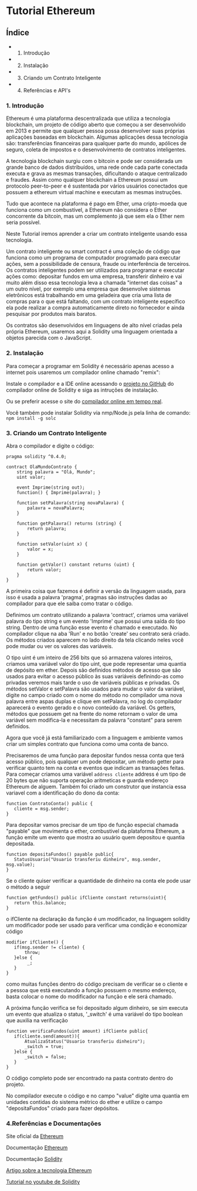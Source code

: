 # Tutorial Ethereum

## Índice

* 1. Introdução
* 2. Instalação
* 3. Criando um Contrato Inteligente
* 4. Referências e API's


### 1. Introdução

Ethereum é uma plataforma descentralizada que utiliza a tecnologia blockchain, um projeto de código aberto que começou
a ser desenvolvido em 2013 e permite que qualquer pessoa possa desenvolver suas próprias aplicações baseadas em
blockchain. Algumas aplicações dessa tecnologia são: transferências financeiras para qualquer parte do mundo,
apólices de seguro, coleta de impostos e o desenvolvimento de contratos inteligentes.

A tecnologia blockchain surgiu com o bitcoin e pode ser considerada um grande banco de dados distribuídos, uma rede
onde cada parte conectada executa e grava as mesmas transações, dificultando o ataque centralizado e fraudes. Assim como
qualquer blockchain a Ethereum possui um protocolo peer-to-peer e é sustentada por vários usuários conectados que possuem
a ethereum virtual machine e executam as mesmas instruções.

Tudo que acontece na plataforma é pago em Ether, uma cripto-moeda que funciona como um combustível, a Ethereum não
considera o Ether concorrente da bitcoin, mas um complemento já que sem ela o Ether nem seria possível.

Neste Tutorial iremos aprender a criar um contrato inteligente usando essa tecnologia.

Um contrato inteligente ou smart contract é uma coleção de código que funciona como um programa de computador programado
para executar ações, sem a possibilidade de censura, fraude ou interferência de terceiros.
Os contratos inteligentes podem ser utilizados para programar e executar ações como: depositar fundos em uma empresa,
transferir dinheiro e vai muito além disso essa tecnologia leva a chamada "internet das coisas" a um outro nível, por
exemplo uma empresa que desenvolve sistemas eletrônicos está trabalhando em uma geladeira que cria uma lista de compras
para o que está faltando, com um contrato inteligente específico ela pode realizar a compra automaticamente direto no
fornecedor e ainda pesquisar por produtos mais baratos.

Os contratos são desenvolvidos em linguagens de alto nível criadas pela própria Ethereum, usaremos aqui a Solidity uma
linguagem orientada a objetos parecida com o JavaScript.


### 2. Instalação

Para começar a programar em Solidity é necessário apenas acesso a internet pois usaremos um compilador online
chamado "remix":

Instale o compilador e a IDE online acessando o [projeto no GitHub](https://github.com/ethereum/browser-solidity)
do compilador online de Solidity e siga as intruções de instalação.

Ou se preferir acesse o site do [compilador online em tempo real](https://remix.ethereum.org/).

Você também pode instalar Solidity via nmp/Node.js pela linha de comando:
    ```
    npm install -g solc
    ```

### 3. Criando um Contrato Inteligente

Abra o compilador e digite o código:

```
pragma solidity ^0.4.0;

contract OlaMundoContrato {
    string palavra = "Olá, Mundo";
    uint valor;
    
    event Imprime(string out);
    function() { Imprime(palavra); }
    
    function setPalavra(string novaPalavra) {
        palavra = novaPalavra;
    }
    
    function getPalavra() returns (string) {
        return palavra;
    }
    
    function setValor(uint x) {
        valor = x;
    }

    function getValor() constant returns (uint) {
        return valor;
    }
}
```
    
A primeira coisa que fazemos é definir a versão da linguagem usada, para isso é usada a palavra 'pragma', pragmas
são instruções dadas ao compilador para que ele saiba como tratar o código.

Definimos um contrato utilizando a palavra 'contract', criamos uma variável palavra do tipo string  e um evento
'Imprime' que possui uma saída do tipo string. Dentro de uma função esse evento é chamado e executado. No compilador
clique na aba 'Run' e no botão 'create' seu contrato será criado. Os métodos criados aparecem no lado direito da tela
clicando neles você pode mudar ou ver os valores das variáveis.

O tipo uint é um inteiro de 256 bits que só armazena valores inteiros, criamos uma variável valor do tipo uint, que
pode representar uma quantia de depósito em ether. Depois são definidos métodos de acesso que são usados para evitar
o acesso público às suas variáveis definindo-as como privadas veremos mais tarde o uso de variáveis públicas e privadas.
Os métodos setValor e setPalavra são usados para mudar o valor da variável, digite no campo criado com o nome do método
no compilador uma nova palavra entre aspas duplas e clique em setPalavra, no log do compilador aparecerá o evento gerado
e o novo conteúdo da variável. Os getters, métodos que possuem get na frente do nome retornam o valor de uma variável
sem modifica-la e necessitam da palavra "constant" para serem definidos.

Agora que você já está familiarizado com a linguagem e ambiente vamos criar um simples contrato que funciona como uma
conta de banco.

Precisaremos de uma função para depositar fundos nessa conta que terá acesso público, pois qualquer um pode depositar,
um método getter para verificar quanto tem na conta e eventos que indicam as transações feitas. Para começar criamos
uma variável ```address cliente``` address é um tipo de 20 bytes que não suporta operação aritmeticas e guarda
endereço Ethereum de alguem. Também foi criado um construtor que instancia essa variavel com a identificação do dono
da conta:

    function ContratoConta() public {
       cliente = msg.sender;
    }

Para depositar vamos precisar de um tipo de função especial chamada "payable" que movimenta o ether, combustivel da
plataforma Ethereum, a função emite um evento que mostra ao usuário quem depositou e quantia depositada.

    function depositaFundos() payable public{
       StatusUsuario("Usuario transferiu dinheiro", msg.sender, msg.value);
    }

Se o cliente quiser verificar a quantidade de dinheiro na conta ele pode usar o método a seguir

    function getFundos() public ifCliente constant returns(uint){
       return this.balance;
    }
 
 o ifCliente na declaração da função é um modificador, na linguagem solidity um modificador pode ser usado para
 verificar uma condição e economizar código
 
    modifier ifCliente() {
       if(msg.sender != cliente) {
           throw;
       }else {
            _;
       }
    }

como muitas funções dentro do código precisam de verificar se o cliente e a pessoa que está executando a função
possuem o mesmo endereço, basta colocar o nome do modificador na função e ele será chamado.

A próxima função verifica se foi depositado algum dinheiro, se sim executa um evento que atualiza o status, '_switch'
é uma variável do tipo boolean que auxilia na verificação

    function verificaFundos(uint amount) ifCliente public{
       if(cliente.send(amount)){
           AtualizaStatus("Usuario transferiu dinheiro");
           _switch = true;
       }else {
           _switch = false;
       }
    }

O código completo pode ser encontrado na pasta contrato dentro do projeto.

No compilador execute o código e no campo "value" digite uma quantia em unidades contidas do sistema métrico do ether
e utilize o campo "depositaFundos" criado para fazer depósitos.


### 4.Referências e Documentações

Site oficial da [Ethereum](https://www.ethereum.org/)

Documentação [Ethereum](http://www.ethdocs.org/en/latest/index.html)

Documentação [Solidity](https://solidity.readthedocs.io/en/develop/index.html)

[Artigo sobre a tecnologia Ethereum](https://medium.com/@creole/7-a-simple-view-of-ethereum-e276f76c980b)

[Tutorial no youtube de Solidity](https://www.youtube.com/watch?v=R_CiemcFKis&list=PLQeiVDgMaJcWnAZLElXKLZhS5a71Sxzw0)
